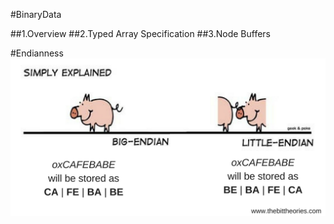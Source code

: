 #BinaryData

##1.Overview
##2.Typed Array Specification
##3.Node Buffers



#Endianness
![](endian.png)
